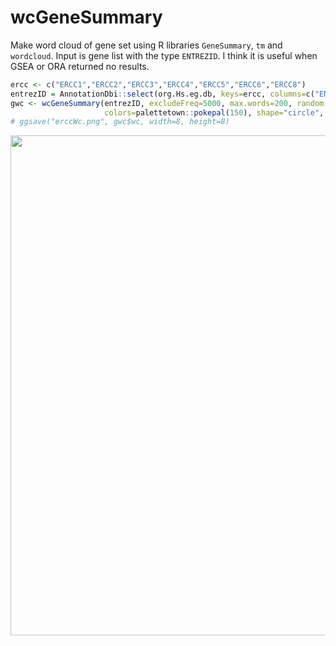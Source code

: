 # wcGeneSummary
Make word cloud of gene set using R libraries `GeneSummary`, `tm` and `wordcloud`. Input is gene list with the type `ENTREZID`. I think it is useful when GSEA or ORA returned no results.

```R
ercc <- c("ERCC1","ERCC2","ERCC3","ERCC4","ERCC5","ERCC6","ERCC8")
entrezID = AnnotationDbi::select(org.Hs.eg.db, keys=ercc, columns=c("ENTREZID"), keytype="SYMBOL")$ENTREZID
gwc <- wcGeneSummary(entrezID, excludeFreq=5000, max.words=200, random.order=FALSE,
                     colors=palettetown::pokepal(150), shape="circle", rot.per=0.4)
# ggsave("erccWc.png", gwc$wc, width=8, height=8)
```

<img src="https://github.com/noriakis/wcGeneSummary/blob/main/images/erccWc.png?raw=true" width="800px">
